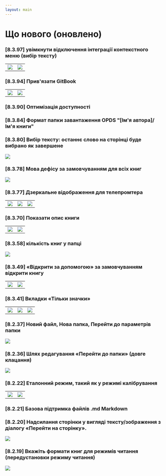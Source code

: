 ```yaml
---
layout: main
---
```


# Що нового (оновлено)

### [8.3.97] увімкнути відключення інтеграції контекстного меню (вибір тексту)

|||
|-|-|
|![](8.3.97a.png)|![](8.3.97b.png)|

### [8.3.94] Прив'язати GitBook

|||
|-|-|
|![](8.3.94a.png)|![](8.3.94b.png)|

### [8.3.90] Оптимізація доступності

### [8.3.84] Формат папки завантаження OPDS &quot;[Ім'я автора]/Ім'я книги&quot;

### [8.3.80] Вибір тексту: останнє слово на сторінці буде вибрано як завершене

<img class="i" src="8.3.80.png" />

### [8.3.78] Мова дефісу за замовчуванням для всіх книг

<img class="i" src="8.3.78.png" />

### [8.3.77] Дзеркальне відображення для телепромтера

||||
|-|-|-|
|![](8.3.77c.jpg)|![](8.3.77a.jpg)|![](8.3.77b.jpg)|

### [8.3.70] Показати опис книги

|||
|-|-|
|![](8.3.70a.jpg)|![](8.3.70b.jpg)|


### [8.3.58] кількість книг у папці

<img class="i" src="8.3.58.jpg" />

### [8.3.49] «Відкрити за допомогою» за замовчуванням відкрити книгу

|||
|-|-|
|![](8.3.49a.jpg)|![](8.3.49b.jpg)|


### [8.3.41] Вкладки «Тільки значки»

||||
|-|-|-|
|![](8.3.41a.jpg)|![](8.3.41b.jpg)|![](8.3.41c.jpg)|


### [8.2.37] Новий файл, Нова папка, Перейти до параметрів папки

<img class="i" src="8.2.37.jpg" />

### [8.2.36] Шлях редагування «Перейти до папки» (довге клацання)

<img class="i" src="8.2.36.jpg" />


### [8.2.22] Еталонний режим, такий як у режимі калібрування

|||
|-|-|
|![](8.2.22a.jpg)|![](8.2.22b.jpg)|

### [8.2.21] Базова підтримка файлів .md Markdown

### [8.2.20] Надсилання сторінки у вигляді тексту/зображення з діалогу «Перейти на сторінку».

<img class="i" src="8.2.20.jpg" />

### [8.2.19] Вкажіть формати книг для режимів читання (передустановки режиму читання)

<img class="i" src="8.2.19.jpg" />